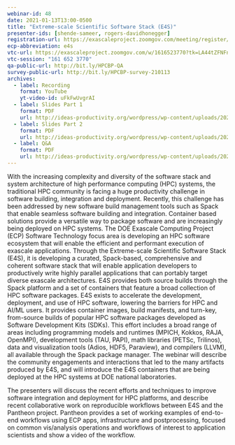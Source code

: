 ```yaml
---
webinar-id: 48
date: 2021-01-13T13:00-0500
title: "Extreme-scale Scientific Software Stack (E4S)"
presenter-ids: [shende-sameer, rogers-davidhonegger]
registration-url: https://exascaleproject.zoomgov.com/meeting/register/vJIsceyqrTwtGhx2IVPLXJ95mpC_dEE2a5s
ecp-abbreviation: e4s
vtc-url: https://exascaleproject.zoomgov.com/w/1616523770?tk=LA44tZFNFn1Iw2TpsmaUPWBhbUICJ3YAdNn4H9rncg0.DQIAAAAAYFox-hY0Z3pqOTFhdFQxbXdBd1ExeWR0dGJRAAAAAAAAAAAAAAAAAAAAAAAAAAAA
vtc-session: "161 652 3770"
qa-public-url: http://bit.ly/HPCBP-QA
survey-public-url: http://bit.ly/HPCBP-survey-210113
archives:
  - label: Recording
    format: YouTube
    yt-video-id: uFkFwUvgrAI
  - label: Slides Part 1
    format: PDF
    url: http://ideas-productivity.org/wordpress/wp-content/uploads/2021/01/webinar048-e4s-pt1.pdf
  - label: Slides Part 2
    format: PDF
    url: http://ideas-productivity.org/wordpress/wp-content/uploads/2021/01/webinar048-e4s-pt2.pdf
  - label: Q&A
    format: PDF
    url: http://ideas-productivity.org/wordpress/wp-content/uploads/2021/01/webinar048-e4s-qa.pdf
---
```

With the increasing complexity and diversity of the software stack and system architecture of high performance computing (HPC) systems, the traditional HPC community is facing a huge productivity challenge in software building, integration and deployment. Recently, this challenge has been addressed by new software build management tools such as Spack that enable seamless software building and integration. Container based solutions provide a versatile way to package software and are increasingly being deployed on HPC systems. The DOE Exascale Computing Project (ECP) Software Technology focus area is developing an HPC software ecosystem that will enable the efficient and performant execution of exascale applications. Through the Extreme-scale Scientific Software Stack (E4S), it is developing a curated, Spack-based, comprehensive and coherent software stack that will enable application developers to productively write highly parallel applications that can portably target diverse exascale architectures. E4S provides both source builds through the Spack platform and a set of containers that feature a broad collection of HPC software packages. E4S exists to accelerate the development, deployment, and use of HPC software, lowering the barriers for HPC and AI/ML users. It provides container images, build manifests, and turn-key, from-source builds of popular HPC software packages developed as Software Development Kits (SDKs). This effort includes a broad range of areas including programming models and runtimes (MPICH, Kokkos, RAJA, OpenMPI), development tools (TAU, PAPI), math libraries (PETSc, Trilinos), data and visualization tools (Adios, HDF5, Paraview), and compilers (LLVM), all available through the Spack package manager. The webinar will describe the community engagements and interactions that led to the many artifacts produced by E4S, and will introduce the E4S containers that are being deployed at the HPC systems at DOE national laboratories.

The presenters will discuss the recent efforts and techniques to improve software integration and deployment for HPC platforms, and describe recent collaborative work on reproducible workflows between E4S and the Pantheon project. Pantheon provides a set of working examples of end-to-end workflows using ECP apps, infrastructure and postprocessing, focused on common vis/analysis operations and workflows of interest to application scientists and show a video of the workflow.
